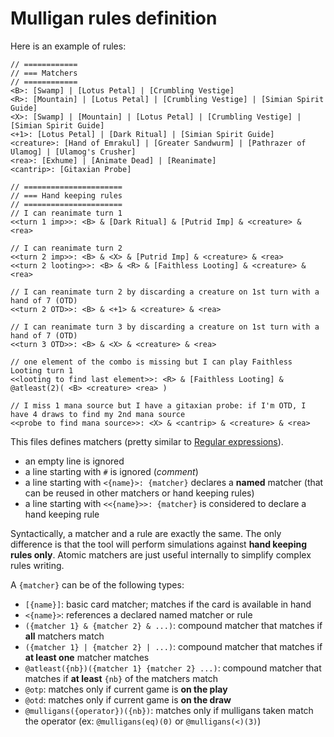 # Mulligan rules definition

Here is an example of rules:

```
// ============
// === Matchers
// ============
<B>: [Swamp] | [Lotus Petal] | [Crumbling Vestige]
<R>: [Mountain] | [Lotus Petal] | [Crumbling Vestige] | [Simian Spirit Guide]
<X>: [Swamp] | [Mountain] | [Lotus Petal] | [Crumbling Vestige] | [Simian Spirit Guide]
<+1>: [Lotus Petal] | [Dark Ritual] | [Simian Spirit Guide]
<creature>: [Hand of Emrakul] | [Greater Sandwurm] | [Pathrazer of Ulamog] | [Ulamog's Crusher]
<rea>: [Exhume] | [Animate Dead] | [Reanimate]
<cantrip>: [Gitaxian Probe]

// ======================
// === Hand keeping rules
// ======================
// I can reanimate turn 1
<<turn 1 imp>>: <B> & [Dark Ritual] & [Putrid Imp] & <creature> & <rea>

// I can reanimate turn 2
<<turn 2 imp>>: <B> & <X> & [Putrid Imp] & <creature> & <rea>
<<turn 2 looting>>: <B> & <R> & [Faithless Looting] & <creature> & <rea>

// I can reanimate turn 2 by discarding a creature on 1st turn with a hand of 7 (OTD)
<<turn 2 OTD>>: <B> & <+1> & <creature> & <rea>

// I can reanimate turn 3 by discarding a creature on 1st turn with a hand of 7 (OTD)
<<turn 3 OTD>>: <B> & <X> & <creature> & <rea>

// one element of the combo is missing but I can play Faithless Looting turn 1
<<looting to find last element>>: <R> & [Faithless Looting] & @atleast(2)( <B> <creature> <rea> )

// I miss 1 mana source but I have a gitaxian probe: if I'm OTD, I have 4 draws to find my 2nd mana source
<<probe to find mana source>>: <X> & <cantrip> & <creature> & <rea>
```

This files defines matchers (pretty similar to [Regular expressions](https://en.wikipedia.org/wiki/Regular_expression)).

* an empty line is ignored
* a line starting with `#` is ignored (_comment_)
* a line starting with `<{name}>: {matcher}` declares a **named** matcher (that can be reused in other matchers or hand keeping rules)
* a line starting with `<<{name}>>: {matcher}` is considered to declare a hand keeping rule

Syntactically, a matcher and a rule are exactly the same. The only difference is that the tool will perform simulations
against **hand keeping rules only**. Atomic matchers are just useful internally to simplify complex rules writing.

A `{matcher}` can be of the following types:

* `[{name}]`: basic card matcher; matches if the card is available in hand
* `<{name}>`: references a declared named matcher or rule
* `({matcher 1} & {matcher 2} & ...)`: compound matcher that matches if **all** matchers match
* `({matcher 1} | {matcher 2} | ...)`: compound matcher that matches if **at least one** matcher matches
* `@atleast({nb})({matcher 1} {matcher 2} ...)`: compound matcher that matches if **at least** `{nb}` of the matchers match
* `@otp`: matches only if current game is **on the play**
* `@otd`: matches only if current game is **on the draw**
* `@mulligans({operator})({nb})`: matches only if mulligans taken match the operator (ex: `@mulligans(eq)(0)` or `@mulligans(<)(3)`)


